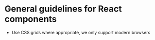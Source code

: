 # General guidelines for React components

- Use CSS grids where appropriate, we only support modern browsers
